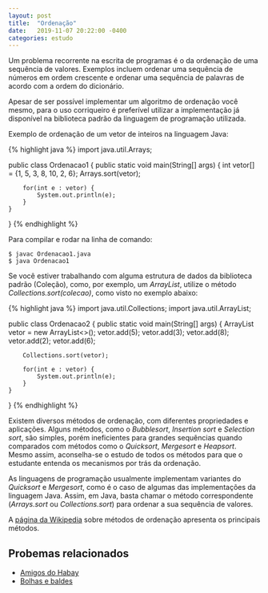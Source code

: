 ```yaml
---
layout: post
title:  "Ordenação"
date:   2019-11-07 20:22:00 -0400
categories: estudo
---
```


Um problema recorrente na escrita de programas é o da ordenação de uma sequência de valores. Exemplos incluem ordenar uma sequência de números em ordem crescente e ordenar uma sequência de palavras de acordo com a ordem do dicionário.

Apesar de ser possível implementar um algoritmo de ordenação você mesmo, para o uso corriqueiro é preferível utilizar a implementação já disponível na biblioteca padrão da linguagem de programação utilizada.

Exemplo de ordenação de um vetor de inteiros na linguagem Java:

{% highlight java %}
import java.util.Arrays;

public class Ordenacao1 {
    public static void main(String[] args) {
        int vetor[] = {1, 5, 3, 8, 10, 2, 6};
        Arrays.sort(vetor);
        
        for(int e : vetor) {
            System.out.println(e);
        }
    }
}
{% endhighlight %}

Para compilar e rodar na linha de comando:

    $ javac Ordenacao1.java
    $ java Ordenacao1

Se você estiver trabalhando com alguma estrutura de dados da biblioteca padrão (Coleção), como, por exemplo, um *ArrayList*, utilize o método *Collections.sort(colecao)*, como visto no exemplo abaixo:

{% highlight java %}
import java.util.Collections;
import java.util.ArrayList;

public class Ordenacao2 {
    public static void main(String[] args) {
        ArrayList<Integer> vetor = new ArrayList<>();
        vetor.add(5);
        vetor.add(3);
        vetor.add(8);
        vetor.add(2);
        vetor.add(6);
        
        Collections.sort(vetor);
        
        for(int e : vetor) {
            System.out.println(e);
        }
    }
}
{% endhighlight %}

Existem diversos métodos de ordenação, com diferentes propriedades e aplicações. Alguns métodos, como o *Bubblesort*, *Insertion sort* e *Selection sort*, são simples, porém ineficientes para grandes sequências quando comparados com métodos como o *Quicksort*, *Mergesort* e *Heapsort*. Mesmo assim, aconselha-se o estudo de todos os métodos para que o estudante entenda os mecanismos por trás da ordenação.

As linguagens de programação usualmente implementam variantes do *Quicksort* e *Mergesort*, como é o caso de algumas das implementações da linguagem Java. Assim, em Java, basta chamar o método correspondente (*Arrays.sort* ou *Collections.sort*) para ordenar a sua sequência de valores.

A [página da Wikipedia][1] sobre métodos de ordenação apresenta os principais métodos.

## Probemas relacionados

- [Amigos do Habay][3]
- [Bolhas e baldes][2]

[1]: https://pt.wikipedia.org/wiki/Algoritmo_de_ordena%C3%A7%C3%A3o
[2]: https://br.spoj.com/problems/BALDES/
[3]: https://www.urionlinejudge.com.br/judge/pt/problems/view/2136
